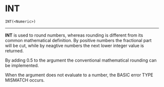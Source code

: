 # INT

```
INT(<Numeric>)
```

---

**INT** is used to round numbers, whereas rounding is different from its common mathematical definition. By positive numbers the fractional part will be cut, while by neagtive numbers the next lower integer value is returned.

By adding 0.5 to the argument the conventional mathematical rounding can be implemented.

When the argument does not evaluate to a number, the BASIC error TYPE MISMATCH occurs.
